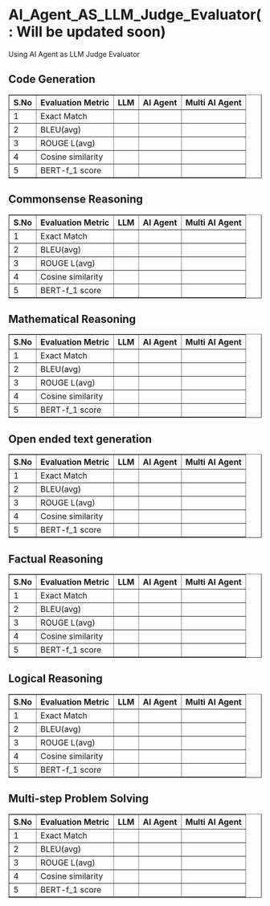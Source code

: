 # AI_Agent_AS_LLM_Judge_Evaluator(: Will be updated soon)
Using AI Agent as LLM Judge Evaluator 

## Code Generation
<table border="1" cellpadding="8" cellspacing="0">
  <thead>
    <tr>
      <th>S.No</th>
      <th>Evaluation Metric</th>
      <th>LLM</th>
      <th>AI Agent</th>
      <th>Multi AI Agent</th>
    </tr>
  </thead>
  <tbody>
    <tr>
      <td> 1  </td>
      <td>Exact Match</td>
      <td>   </td>
      <td>  </td>
      <td>  </td>
    </tr>
    <tr>
      <td>2   </td>
      <td>BLEU(avg)</td>
      <td></td>
      <td></td>
      <td></td>
    </tr>
    <tr>
      <td> 3  </td>
      <td>ROUGE L(avg)</td>
      <td></td>
      <td></td>
      <td></td>
    </tr>
    <tr>
      <td>  4 </td>
      <td>Cosine similarity</td>
      <td></td>
      <td></td>
      <td></td>
    </tr>
    <tr>
      <td> 5  </td>
      <td>BERT-f_1 score </td>
      <td> </td>
      <td></td>
      <td></td>
    </tr>


    
  </tbody>
</table>





## Commonsense Reasoning
<table border="1" cellpadding="8" cellspacing="0">
  <thead>
    <tr>
      <th>S.No</th>
      <th>Evaluation Metric</th>
      <th>LLM</th>
      <th>AI Agent</th>
      <th>Multi AI Agent</th>
    </tr>
  </thead>
  <tbody>
    <tr>
      <td> 1  </td>
      <td>Exact Match</td>
      <td>   </td>
      <td>  </td>
      <td>  </td>
    </tr>
    <tr>
      <td> 2 </td>
      <td>BLEU(avg)</td>
      <td></td>
      <td></td>
      <td></td>
    </tr>
    <tr>
      <td>  3 </td>
      <td>ROUGE L(avg)</td>
      <td></td>
      <td></td>
      <td></td>
    </tr>
    <tr>
      <td> 4  </td>
      <td>Cosine similarity</td>
      <td></td>
      <td></td>
      <td></td>
    </tr>
    <tr>
      <td>  5</td>
      <td>BERT-f_1 score </td>
      <td> </td>
      <td></td>
      <td></td>
    </tr>


    
  </tbody>
</table>


## Mathematical Reasoning
<table border="1" cellpadding="8" cellspacing="0">
  <thead>
    <tr>
      <th>S.No</th>
      <th>Evaluation Metric</th>
      <th>LLM</th>
      <th>AI Agent</th>
      <th>Multi AI Agent</th>
    </tr>
  </thead>
  <tbody>
    <tr>
      <td> 1  </td>
      <td>Exact Match</td>
      <td>   </td>
      <td>  </td>
      <td>  </td>
    </tr>
    <tr>
      <td> 2  </td>
      <td>BLEU(avg)</td>
      <td></td>
      <td></td>
      <td></td>
    </tr>
    <tr>
      <td> 3  </td>
      <td>ROUGE L(avg)</td>
      <td></td>
      <td></td>
      <td></td>
    </tr>
    <tr>
      <td>  4 </td>
      <td>Cosine similarity</td>
      <td></td>
      <td></td>
      <td></td>
    </tr>
    <tr>
      <td>  5 </td>
      <td>BERT-f_1 score </td>
      <td> </td>
      <td></td>
      <td></td>
    </tr>


    
  </tbody>
</table>


## Open ended text generation
<table border="1" cellpadding="8" cellspacing="0">
  <thead>
    <tr>
      <th>S.No</th>
      <th>Evaluation Metric</th>
      <th>LLM</th>
      <th>AI Agent</th>
      <th>Multi AI Agent</th>
    </tr>
  </thead>
  <tbody>
    <tr>
      <td>1   </td>
      <td>Exact Match</td>
      <td>   </td>
      <td>  </td>
      <td>  </td>
    </tr>
    <tr>
      <td>  2 </td>
      <td>BLEU(avg)</td>
      <td></td>
      <td></td>
      <td></td>
    </tr>
    <tr>
      <td> 3  </td>
      <td>ROUGE L(avg)</td>
      <td></td>
      <td></td>
      <td></td>
    </tr>
    <tr>
      <td> 4  </td>
      <td>Cosine similarity</td>
      <td></td>
      <td></td>
      <td></td>
    </tr>
    <tr>
      <td>5   </td>
      <td>BERT-f_1 score </td>
      <td> </td>
      <td></td>
      <td></td>
    </tr>


    
  </tbody>
</table>


## Factual Reasoning
<table border="1" cellpadding="8" cellspacing="0">
  <thead>
    <tr>
      <th>S.No</th>
      <th>Evaluation Metric</th>
      <th>LLM</th>
      <th>AI Agent</th>
      <th>Multi AI Agent</th>
    </tr>
  </thead>
  <tbody>
    <tr>
      <td>1   </td>
      <td>Exact Match</td>
      <td>   </td>
      <td>  </td>
      <td>  </td>
    </tr>
    <tr>
      <td>  2 </td>
      <td>BLEU(avg)</td>
      <td></td>
      <td></td>
      <td></td>
    </tr>
    <tr>
      <td> 3  </td>
      <td>ROUGE L(avg)</td>
      <td></td>
      <td></td>
      <td></td>
    </tr>
    <tr>
      <td> 4  </td>
      <td>Cosine similarity</td>
      <td></td>
      <td></td>
      <td></td>
    </tr>
    <tr>
      <td> 5  </td>
      <td>BERT-f_1 score </td>
      <td> </td>
      <td></td>
      <td></td>
    </tr>
    
  </tbody>
</table>

## Logical Reasoning
<table border="1" cellpadding="8" cellspacing="0">
  <thead>
    <tr>
      <th>S.No</th>
      <th>Evaluation Metric</th>
      <th>LLM</th>
      <th>AI Agent</th>
      <th>Multi AI Agent</th>
    </tr>
  </thead>
  <tbody>
    <tr>
      <td> 1  </td>
      <td>Exact Match</td>
      <td>   </td>
      <td>  </td>
      <td>  </td>
    </tr>
    <tr>
      <td> 2  </td>
      <td>BLEU(avg)</td>
      <td></td>
      <td></td>
      <td></td>
    </tr>
    <tr>
      <td>  3 </td>
      <td>ROUGE L(avg)</td>
      <td></td>
      <td></td>
      <td></td>
    </tr>
    <tr>
      <td>  4 </td>
      <td>Cosine similarity</td>
      <td></td>
      <td></td>
      <td></td>
    </tr>
    <tr>
      <td>  5 </td>
      <td>BERT-f_1 score </td>
      <td> </td>
      <td></td>
      <td></td>
    </tr>


    
  </tbody>
</table>

## Multi-step Problem Solving
<table border="1" cellpadding="8" cellspacing="0">
  <thead>
    <tr>
      <th>S.No</th>
      <th>Evaluation Metric</th>
      <th>LLM</th>
      <th>AI Agent</th>
      <th>Multi AI Agent</th>
    </tr>
  </thead>
  <tbody>
    <tr>
      <td> 1  </td>
      <td>Exact Match</td>
      <td>   </td>
      <td>  </td>
      <td>  </td>
    </tr>
    <tr>
      <td> 2 </td>
      <td>BLEU(avg)</td>
      <td></td>
      <td></td>
      <td></td>
    </tr>
    <tr>
      <td>3   </td>
      <td>ROUGE L(avg)</td>
      <td></td>
      <td></td>
      <td></td>
    </tr>
    <tr>
      <td> 4  </td>
      <td>Cosine similarity</td>
      <td></td>
      <td></td>
      <td></td>
    </tr>
    <tr>
      <td> 5  </td>
      <td>BERT-f_1 score </td>
      <td> </td>
      <td></td>
      <td></td>
    </tr>
  </tbody>
</table>
